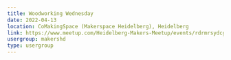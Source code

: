 ```yaml
---
title: Woodworking Wednesday
date: 2022-04-13
location: CoMakingSpace (Makerspace Heidelberg), Heidelberg
link: https://www.meetup.com/Heidelberg-Makers-Meetup/events/rdrmrsydcgbrb/
usergroup: makershd
type: usergroup
---
```

